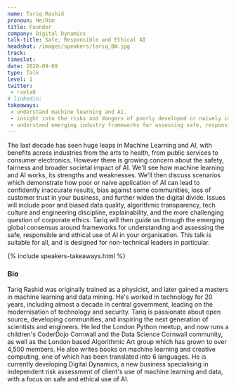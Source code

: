 ```yaml
---
name: Tariq Rashid
pronoun: He/Him
title: Founder
company: Digital Dynamics
talk-title: Safe, Responsible and Ethical AI
headshot: /images/speakers/tariq_BW.jpg
track: 
timeslot: 
date: 2020-09-09
type: Talk
level: 1
twitter:
 - rzeta0
# linkedin: 
takeaways:
 - understand machine learning and AI.
 - insight into the risks and dangers of poorly developed or naively implemented AI.
 - understand emerging industry frameworks for assessing safe, responsible, and fair AI.
---
```


<p>The last decade has seen huge leaps in Machine Learning and AI, with benefits across industries 
from the arts to health, from public services to consumer electronics. However there is growing concern 
about the safety, fairness and broader societal impact of AI. 
We'll see how machine learning and AI works, its strengths and weaknesses. We'll then discuss scenarios 
which demonstrate how poor or naive application of AI can lead to confidently inaccurate results, bias 
against some communities, loss of customer trust in your business, and further widen the digital divide. 
Issues will include poor and biased data quality, algorithmic transparency, tech culture and engineering 
discipline, explainability, and the more challenging question of corporate ethics.
Tariq will then guide us through the emerging global consensus around frameworks for understanding and 
assessing the safe, responsible and ethical use of AI in your organisation. This talk is suitable for 
all, and is designed for non-technical leaders in particular. 
</p>

{% include speakers-takeaways.html %}

<h3>Bio</h3>
<p>Tariq Rashid was originally trained as a physicist, and later gained a masters in machine learning 
and data mining. He's worked in technology for 20 years, including almost a decade in central government, 
leading on the modernisation of technology and security. Tariq is passionate about open source, developing 
communities, and inspiring the next generation of scientists and engineers. He led the London Python 
meetup, and now runs a children's CoderDojo Cornwall and the Data Science Cornwall community, as well as 
the London based Algorithmic Art group which has grown to over 4,500 members. He also writes books on 
machine learning and creative computing, one of which has been translated into 6 languages. He is 
currently developing Digital Dynamics, a new business specialising in independent risk assessment of 
client's use of machine learning and data, with a focus on safe and ethical use of AI. </p>